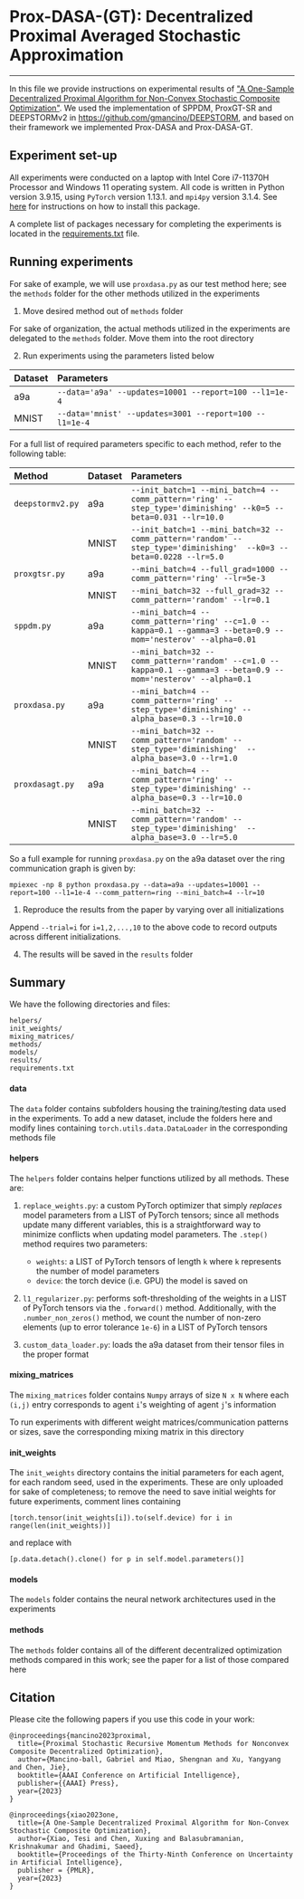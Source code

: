 # Prox-DASA-(GT): Decentralized Proximal Averaged Stochastic Approximation
---

In this file we provide instructions on experimental results of ["A One-Sample Decentralized Proximal Algorithm for Non-Convex Stochastic Composite Optimization"](https://arxiv.org/abs/2302.09766). We used the implementation of SPPDM, ProxGT-SR and DEEPSTORMv2 in https://github.com/gmancino/DEEPSTORM, and based on their framework we implemented Prox-DASA and Prox-DASA-GT.

## Experiment set-up

All experiments were conducted on a laptop with Intel Core i7-11370H Processor and Windows 11 operating system. All code is written in Python version 3.9.15, using `PyTorch` version 1.13.1. and `mpi4py` version 3.1.4. See [here](https://mpi4py.readthedocs.io/en/stable/install.html) for instructions on how to install this package.

A complete list of packages necessary for completing the experiments is located in the [requirements.txt](requirements.txt) file.


## Running experiments

For sake of example, we will use `proxdasa.py` as our test method here; see the `methods` folder for the other methods utilized in the experiments

1. Move desired method out of `methods` folder

For sake of organization, the actual methods utilized in the experiments are delegated to the `methods` folder. Move them into the root directory

2. Run experiments using the parameters listed below

| Dataset | Parameters |
| :--- | :--- |
| a9a | `--data='a9a' --updates=10001 --report=100 --l1=1e-4` |
| MNIST | `--data='mnist' --updates=3001 --report=100 --l1=1e-4` |


For a full list of required parameters specific to each method, refer to the following table:

| Method | Dataset | Parameters |
| :--- | :--- | :--- |
| `deepstormv2.py` | a9a | `--init_batch=1 --mini_batch=4 --comm_pattern='ring' --step_type='diminishing' --k0=5 --beta=0.031 --lr=10.0` |
|  | MNIST | `--init_batch=1 --mini_batch=32 --comm_pattern='random' --step_type='diminishing'  --k0=3 --beta=0.0228 --lr=5.0` |
| `proxgtsr.py` | a9a | `--mini_batch=4 --full_grad=1000 --comm_pattern='ring' --lr=5e-3` |
|  | MNIST | `--mini_batch=32 --full_grad=32 --comm_pattern='random' --lr=0.1` |
| `sppdm.py` | a9a | `--mini_batch=4 --comm_pattern='ring' --c=1.0 --kappa=0.1 --gamma=3 --beta=0.9 --mom='nesterov' --alpha=0.01` |
|  | MNIST | `--mini_batch=32 --comm_pattern='random' --c=1.0 --kappa=0.1 --gamma=3 --beta=0.9 --mom='nesterov' --alpha=0.1` |
| `proxdasa.py` | a9a | `--mini_batch=4 --comm_pattern='ring' --step_type='diminishing' --alpha_base=0.3 --lr=10.0` |
|  | MNIST | `--mini_batch=32 --comm_pattern='random' --step_type='diminishing'  --alpha_base=3.0 --lr=1.0` |
| `proxdasagt.py` | a9a | `--mini_batch=4 --comm_pattern='ring' --step_type='diminishing' --alpha_base=0.3 --lr=10.0` |
|  | MNIST | `--mini_batch=32 --comm_pattern='random' --step_type='diminishing'  --alpha_base=3.0 --lr=5.0` |

So a full example for running `proxdasa.py` on the a9a dataset over the ring communication graph is given by:
```
mpiexec -np 8 python proxdasa.py --data=a9a --updates=10001 --report=100 --l1=1e-4 --comm_pattern=ring --mini_batch=4 --lr=10
```

1. Reproduce the results from the paper by varying over all initializations

Append `--trial=i` for `i=1,2,...,10` to the above code to record outputs across different initializations.

4. The results will be saved in the `results` folder

## Summary

We have the following directories and files:
```
helpers/
init_weights/
mixing_matrices/
methods/
models/
results/
requirements.txt
```

#### data
The `data` folder contains subfolders housing the training/testing data used in the experiments. To add a new dataset, include the folders here and modify lines containing `torch.utils.data.DataLoader` in the corresponding methods file

#### helpers
The `helpers` folder contains helper functions utilized by all methods. These are:

1. `replace_weights.py`: a custom PyTorch optimizer that simply _replaces_ model parameters from a LIST of PyTorch tensors; since all methods update many different variables, this is a straightforward way to minimize conflicts when updating model parameters. The `.step()` method requires two parameters:
    - `weights`: a LIST of PyTorch tensors of length `k` where `k` represents the number of model parameters
    - `device`: the torch device (i.e. GPU) the model is saved on

2. `l1_regularizer.py`: performs soft-thresholding of the weights in a LIST of PyTorch tensors via the `.forward()` method. Additionally, with the `.number_non_zeros()` method, we count the number of non-zero elements (up to error tolerance `1e-6`) in a LIST of PyTorch tensors

3. `custom_data_loader.py`: loads the a9a dataset from their tensor files in the proper format

#### mixing_matrices
The `mixing_matrices` folder contains `Numpy` arrays of size `N x N` where each `(i,j)` entry corresponds to agent `i`'s weighting of agent `j`'s information

To run experiments with different weight matrices/communication patterns or sizes, save the corresponding mixing matrix in this directory

#### init_weights
The `init_weights` directory contains the initial parameters for each agent, for each random seed, used in the experiments. These are only uploaded for sake of completeness; to remove the need to save initial weights for future experiments, comment lines containing
```
[torch.tensor(init_weights[i]).to(self.device) for i in range(len(init_weights))]
```
and replace with
```
[p.data.detach().clone() for p in self.model.parameters()]
```

#### models
The `models` folder contains the neural network architectures used in the experiments

#### methods
The `methods` folder contains all of the different decentralized optimization methods compared in this work; see the paper for a list of those compared here

## Citation

Please cite the following papers if you use this code in your work:

```
@inproceedings{mancino2023proximal,
  title={Proximal Stochastic Recursive Momentum Methods for Nonconvex Composite Decentralized Optimization},
  author={Mancino-ball, Gabriel and Miao, Shengnan and Xu, Yangyang and Chen, Jie},
  booktitle={AAAI Conference on Artificial Intelligence},
  publisher={{AAAI} Press},
  year={2023}
}

@inproceedings{xiao2023one,
  title={A One-Sample Decentralized Proximal Algorithm for Non-Convex Stochastic Composite Optimization},
  author={Xiao, Tesi and Chen, Xuxing and Balasubramanian, Krishnakumar and Ghadimi, Saeed},
  booktitle={Proceedings of the Thirty-Ninth Conference on Uncertainty in Artificial Intelligence},
  publisher = {PMLR},
  year={2023}  
}
```